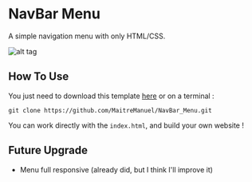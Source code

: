 # NavBar Menu

A simple navigation menu with only HTML/CSS.

![alt tag](https://image.noelshack.com/fichiers/2017/08/1487614466-navbar-menu.png)

## How To Use

You just need to download this template [here](https://github.com/MaitreManuel/NavBar_Menu/archive/master.zip) or on a terminal :

    git clone https://github.com/MaitreManuel/NavBar_Menu.git

You can work directly with the `index.html`, and build your own website !

## Future Upgrade

* Menu full responsive (already did, but I think I'll improve it)
